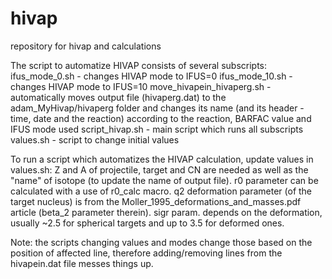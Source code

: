 # hivap
repository for hivap and calculations

The script to automatize HIVAP consists of several subscripts:
  ifus_mode_0.sh - changes HIVAP mode to IFUS=0
  ifus_mode_10.sh - changes HIVAP mode to IFUS=10
  move_hivapein_hivaperg.sh - automatically moves output file (hivaperg.dat) to the adam_MyHivap/hivaperg folder
    and changes its name (and its header - time, date and the reaction) according to the reaction, BARFAC value and IFUS mode used
  script_hivap.sh - main script which runs all subscripts
  values.sh - script to change initial values

To run a script which automatizes the HIVAP calculation, update values in values.sh:
  Z and A of projectile, target and CN are needed as well as the "name" of isotope (to update the name of output file). 
  r0 parameter can be calculated with a use of r0_calc macro. 
  q2 deformation parameter (of the target nucleus) is from the Moller_1995_deformations_and_masses.pdf article (beta_2 parameter therein). 
  sigr param. depends on the deformation, usually ~2.5 for spherical targets and up to 3.5 for deformed ones. 
  
Note: the scripts changing values and modes change those based on the position of affected line, 
therefore adding/removing lines from the hivapein.dat file messes things up.
